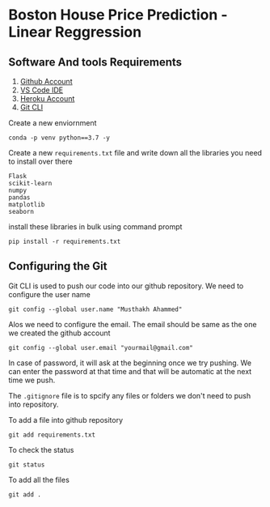 # Boston House Price Prediction - Linear Reggression

## Software And tools Requirements

1. [Github Account](https://github.com)
2. [VS Code IDE](https://code.visualstudio.com/)
3. [Heroku Account](https://heroku.com)
4. [Git CLI](https://git-scm.com/downloads)


Create a new enviornment
```
conda -p venv python==3.7 -y
```

Create a new ```requirements.txt``` file and write down all the libraries you need to install over there
```
Flask
scikit-learn
numpy
pandas
matplotlib
seaborn
```
install these libraries in bulk using command prompt
```
pip install -r requirements.txt
```
## Configuring the Git
Git CLI is used to push our code into our github repository.
We need to configure the user name
```
git config --global user.name "Musthakh Ahammed"
```
Alos we need to configure the email. The email should be same as the one we created the github account
```
git config --global user.email "yourmail@gmail.com"
```
In case of password, it will ask at the beginning once we try pushing. We can enter the password at that time and that will be automatic at the next time we push.

The ```.gitignore``` file is to spcify any files or folders we don't need to push into repository. 

To add a file into github repository
```
git add requirements.txt
```
To check the status
```
git status
```
To add all the files
```
git add .
```